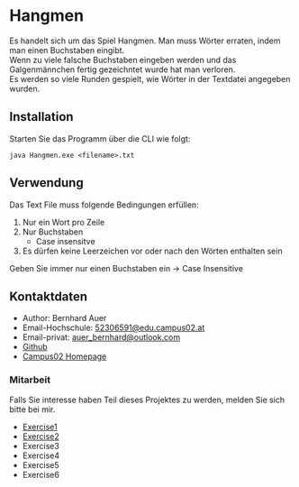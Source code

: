 # Hangmen
Es handelt sich um das Spiel Hangmen. Man muss Wörter erraten, indem man einen Buchstaben eingibt.\
Wenn zu viele falsche Buchstaben eingeben werden und das Galgenmännchen fertig gezeichntet wurde hat man verloren.\
Es werden so viele Runden gespielt, wie Wörter in der Textdatei angegeben wurden.

## Installation

Starten Sie das Programm über die CLI wie folgt: 

`java Hangmen.exe <filename>.txt`

## Verwendung

Das Text File muss folgende Bedingungen erfüllen:

1. Nur ein Wort pro Zeile
2. Nur Buchstaben
    - Case insensitve
3. Es dürfen keine Leerzeichen vor oder nach den Wörten enthalten sein

Geben Sie immer nur einen Buchstaben ein -> Case Insensitive

## Kontaktdaten

- Author: Bernhard Auer
- Email-Hochschule: 52306591@edu.campus02.at
- Email-privat: auer_bernhard@outlook.com
- [Github](https://github.com/berniauer)
- [Campus02 Homepage](https://www.campus02.at/)

### Mitarbeit

Falls Sie interesse haben Teil dieses Projektes zu werden, melden Sie sich bitte bei mir.

  - [Exercise1](exercise1.md)
  - [Exercise2](exercise2.md)
  - Exercise3
  - Exercise4
  - Exercise5
  - Exercise6
  

